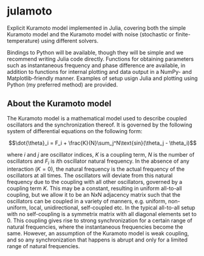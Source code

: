 # julamoto
Explicit Kuramoto model implemented in Julia, covering both the simple Kuramoto model and the Kuramoto model with noise (stochastic or finite-temperature) using different solvers.

Bindings to Python will be available, though they will be simple and we recommend writing Julia code directly. Functions for obtaining parameters such as instantaneous frequency and phase difference are available, in addition to functions for internal plotting and data output in a NumPy- and Matplotlib-friendly manner. Examples of setup usign Julia and plotting using Python (my preferred method) are provided.

## About the Kuramoto model

The Kuramoto model is a mathematical model used to describe coupled oscillators and the synchronization thereof. It is governed by the following system of differential equations on the following form:

$$\dot{\theta}_i = F_i + \frac{K}{N}\sum_j^N\text{sin}(\theta_j - \theta_i)$$

where $i$ and $j$ are oscillator indices, $K$ is a coupling term, $N$ is the number of oscillators and $F_i$ is $i$th oscillator natural frequency. In the absence of any interaction ($K=0$), the natural frequency is the actual frequency of the oscillators at all times. The oscillators will deviate from this natural frequency due to the coupling with all other oscillators, governed by a coupling term $K$. This may be a constant, resulting in uniform all-to-all coupling, but we allow it to be an NxN adjacency matrix such that the oscillators can be coupled in a variety of manners, e.g. uniform, non-uniform, local, unidirectional, self-coupled etc. In the typical all-to-all setup with no self-coupling is a symmetrix matrix with all diagonal elements set to 0. This coupling gives rise to strong synchronization for a certain range of natural frequencies, where the instantaneous frequencies become the same. However, an assumption of the Kuramoto model is weak coupling, and so any synchronization that happens is abrupt and only for a limited range of natural frequencies.
